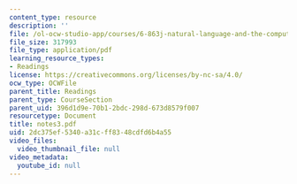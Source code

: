```yaml
---
content_type: resource
description: ''
file: /ol-ocw-studio-app/courses/6-863j-natural-language-and-the-computer-representation-of-knowledge-spring-2003/2dc375ef5340a31cff8348cdfd6b4a55_notes3.pdf
file_size: 317993
file_type: application/pdf
learning_resource_types:
- Readings
license: https://creativecommons.org/licenses/by-nc-sa/4.0/
ocw_type: OCWFile
parent_title: Readings
parent_type: CourseSection
parent_uid: 396d1d9e-70b1-2bdc-298d-673d8579f007
resourcetype: Document
title: notes3.pdf
uid: 2dc375ef-5340-a31c-ff83-48cdfd6b4a55
video_files:
  video_thumbnail_file: null
video_metadata:
  youtube_id: null
---
```


